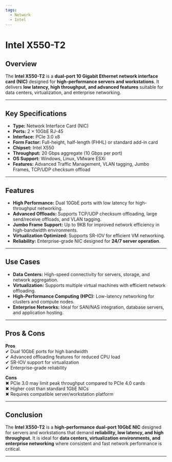 ```yaml
---
tags:
  - Network
  - Intel
---
```


# Intel X550-T2

## Overview
The **Intel X550-T2** is a **dual-port 10 Gigabit Ethernet network interface card (NIC)** designed for **high-performance servers and workstations**. It delivers **low latency, high throughput, and advanced features** suitable for data centers, virtualization, and enterprise networking.

---

## Key Specifications

- **Type:** Network Interface Card (NIC)  
- **Ports:** 2 × 10GbE RJ-45  
- **Interface:** PCIe 3.0 x8  
- **Form Factor:** Full-height, half-length (FHHL) or standard add-in card  
- **Chipset:** Intel X550  
- **Throughput:** 20 Gbps aggregate (10 Gbps per port)  
- **OS Support:** Windows, Linux, VMware ESXi  
- **Features:** Advanced Traffic Management, VLAN tagging, Jumbo Frames, TCP/UDP checksum offload  

---

## Features

- **High Performance:** Dual 10GbE ports with low latency for high-throughput networking.  
- **Advanced Offloads:** Supports TCP/UDP checksum offloading, large send/receive offloads, and VLAN tagging.  
- **Jumbo Frame Support:** Up to 9KB for improved network efficiency in high-bandwidth environments.  
- **Virtualization Optimized:** Supports SR-IOV for efficient VM networking.  
- **Reliability:** Enterprise-grade NIC designed for **24/7 server operation**.  

---

## Use Cases

- **Data Centers:** High-speed connectivity for servers, storage, and network aggregation.  
- **Virtualization:** Supports multiple virtual machines with efficient network offloading.  
- **High-Performance Computing (HPC):** Low-latency networking for clusters and compute nodes.  
- **Enterprise Networks:** Ideal for SAN/NAS integration, database servers, and application hosting.  

---

## Pros & Cons

**Pros**  
✔ Dual 10GbE ports for high bandwidth  
✔ Advanced offloading features for reduced CPU load  
✔ SR-IOV support for virtualization  
✔ Enterprise-grade reliability  

**Cons**  
✖ PCIe 3.0 may limit peak throughput compared to PCIe 4.0 cards  
✖ Higher cost than standard 1GbE NICs  
✖ Requires compatible server/workstation platform  

---

## Conclusion

The **Intel X550-T2** is a **high-performance dual-port 10GbE NIC** designed for servers and workstations that demand **reliability, low latency, and high throughput**. It is ideal for **data centers, virtualization environments, and enterprise networking** where consistent and fast network performance is critical.  

---

